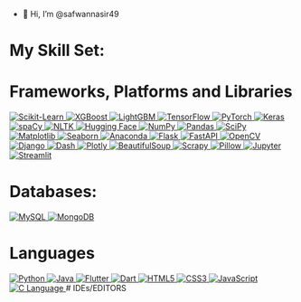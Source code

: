 - 👋 Hi, I’m @safwannasir49


<!---
safwannasir49/safwannasir49 is a ✨ special ✨ repository because its `README.md` (this file) appears on your GitHub profile.
You can click the Preview link to take a look at your changes.
--->
# My Skill Set:

# Frameworks, Platforms and Libraries


<a href="https://scikit-learn.org/">
    <img src="https://img.shields.io/badge/Scikit--Learn-F7931E.svg?style=for-the-badge&logo=scikit-learn&logoColor=white" alt="Scikit-Learn" style="max-width: 100%;">
</a>
<a href="https://xgboost.ai/">
    <img src="https://img.shields.io/badge/XGBoost-22AA2C.svg?style=for-the-badge&logo=data:image/png;base64,iVBORw0KGgoAAAANSUhEUgAAAAwAAAAMCAMAAABlN+5/AAAAXVBMVEX///+hoaHd3d3Pz8/d3d3Nzc3Z2dnS0tLOzs7r6+vBwcH5+fn19fXv7+/y8vLc3NyytrbT09Pr6+vn5+fPz8+mpqaurq63t7e7u7u/v7/Z2dl2dnaH1I1NAAAAb0lEQVR4XmyNxw6AIAxDkUaFQAGqvP9PKYkNhxtP3PVs1iTQH5Je4EkmzUApGAATpQqqDF9gUoAGWUg1XjBM03xY4CY7jQX/ALsCHvCgZII7SaWCVFSuCQ+Ob4G5+b+5P/9AMOmgLPHKwYJAAAAABJRU5ErkJggg==" alt="XGBoost" style="max-width: 100%;">
</a>
<a href="https://lightgbm.readthedocs.io/">
    <img src="https://img.shields.io/badge/LightGBM-00BF9A.svg?style=for-the-badge&logo=LightGBM&logoColor=white" alt="LightGBM" style="max-width: 100%;">
</a>
<a href="https://www.tensorflow.org/">
    <img src="https://img.shields.io/badge/TensorFlow-FF6F00.svg?style=for-the-badge&logo=TensorFlow&logoColor=white" alt="TensorFlow" style="max-width: 100%;">
</a>
<a href="https://pytorch.org/">
    <img src="https://img.shields.io/badge/PyTorch-EE4C2C.svg?style=for-the-badge&logo=PyTorch&logoColor=white" alt="PyTorch" style="max-width: 100%;">
</a>
<a href="https://keras.io/">
    <img src="https://img.shields.io/badge/Keras-D00000.svg?style=for-the-badge&logo=Keras&logoColor=white" alt="Keras" style="max-width: 100%;">
</a>
<a href="https://spacy.io/">
    <img src="https://img.shields.io/badge/spaCy-09A3D5.svg?style=for-the-badge&logo=spaCy&logoColor=white" alt="spaCy" style="max-width: 100%;">
</a>
<a href="https://www.nltk.org/">
    <img src="https://img.shields.io/badge/NLTK-85EA2D.svg?style=for-the-badge&logo=NLTK&logoColor=white" alt="NLTK" style="max-width: 100%;">
</a>
<a href="https://huggingface.co/">
    <img src="https://img.shields.io/badge/Hugging_Face-FFAA00.svg?style=for-the-badge&logo=Hugging-Face&logoColor=white" alt="Hugging Face" style="max-width: 100%;">
</a>
<a href="https://numpy.org/">
    <img src="https://img.shields.io/badge/NumPy-013243.svg?style=for-the-badge&logo=NumPy&logoColor=white" alt="NumPy" style="max-width: 100%;">
</a>
<a href="https://pandas.pydata.org/">
    <img src="https://img.shields.io/badge/pandas-150458.svg?style=for-the-badge&logo=pandas&logoColor=white" alt="Pandas" style="max-width: 100%;">
</a>
<a href="https://scipy.org/">
    <img src="https://img.shields.io/badge/SciPy-8CAAE6.svg?style=for-the-badge&logo=SciPy&logoColor=white" alt="SciPy" style="max-width: 100%;">
</a>
<a href="https://matplotlib.org/">
    <img src="https://img.shields.io/badge/Matplotlib-11557C.svg?style=for-the-badge&logo=Matplotlib&logoColor=white" alt="Matplotlib" style="max-width: 100%;">
</a>
<a href="https://seaborn.pydata.org/">
    <img src="https://img.shields.io/badge/Seaborn-1177B5.svg?style=for-the-badge&logo=Seaborn&logoColor=white" alt="Seaborn" style="max-width: 100%;">
</a>
<a href="https://www.anaconda.com/">
    <img src="https://img.shields.io/badge/Anaconda-44A833.svg?style=for-the-badge&logo=Anaconda&logoColor=white" alt="Anaconda" style="max-width: 100%;">
</a>
<a href="https://flask.palletsprojects.com/">
    <img src="https://img.shields.io/badge/Flask-000000.svg?style=for-the-badge&logo=Flask&logoColor=white" alt="Flask" style="max-width: 100%;">
</a>

<a href="https://fastapi.tiangolo.com/">
    <img src="https://img.shields.io/badge/FastAPI-00C7B7.svg?style=for-the-badge&logo=FastAPI&logoColor=white" alt="FastAPI" style="max-width: 100%;">
</a>
<a href="https://opencv.org/">
    <img src="https://img.shields.io/badge/OpenCV-FF0000.svg?style=for-the-badge&logo=OpenCV&logoColor=white" alt="OpenCV" style="max-width: 100%;">
</a>
<a href="https://www.djangoproject.com/">
    <img src="https://img.shields.io/badge/Django-092E20.svg?style=for-the-badge&logo=Django&logoColor=white" alt="Django" style="max-width: 100%;">
</a>
<a href="https://dash.plotly.com/">
    <img src="https://img.shields.io/badge/Dash-000000.svg?style=for-the-badge&logo=Plotly&logoColor=white" alt="Dash" style="max-width: 100%;">
</a>
<a href="https://plotly.com/">
    <img src="https://img.shields.io/badge/Plotly-3F4F75.svg?style=for-the-badge&logo=Plotly&logoColor=white" alt="Plotly" style="max-width: 100%;">
</a>
<a href="https://www.crummy.com/software/BeautifulSoup/">
    <img src="https://img.shields.io/badge/BeautifulSoup-4B8BBE.svg?style=for-the-badge&logo=BeautifulSoup&logoColor=white" alt="BeautifulSoup" style="max-width: 100%;">
</a>
<a href="https://scrapy.org/">
    <img src="https://img.shields.io/badge/Scrapy-48A6E6.svg?style=for-the-badge&logo=Scrapy&logoColor=white" alt="Scrapy" style="max-width: 100%;">
</a>
<a href="https://python-pillow.org/">
    <img src="https://img.shields.io/badge/Pillow-269539.svg?style=for-the-badge&logo=python&logoColor=white" alt="Pillow" style="max-width: 100%;">
</a>
<a href="https://jupyter.org/">
    <img src="https://img.shields.io/badge/Jupyter-F37626.svg?style=for-the-badge&logo=Jupyter&logoColor=white" alt="Jupyter" style="max-width: 100%;">
</a>
<a href="https://streamlit.io/">
    <img src="https://img.shields.io/badge/Streamlit-FF4B4B.svg?style=for-the-badge&logo=Streamlit&logoColor=white" alt="Streamlit" style="max-width: 100%;">
</a>



# Databases:

<a href="https://www.mysql.com/">
    <img src="https://img.shields.io/badge/MySQL-4479A1.svg?style=for-the-badge&logo=MySQL&logoColor=white" alt="MySQL" style="max-width: 100%;">
</a>
<a href="https://www.mongodb.com/">
    <img src="https://img.shields.io/badge/MongoDB-47A248.svg?style=for-the-badge&logo=MongoDB&logoColor=white" alt="MongoDB" style="max-width: 100%;">
</a>

# Languages
<a target="_blank" rel="noopener noreferrer nofollow" href="https://www.python.org/">
    <img src="https://img.shields.io/badge/python-3670A0?style=for-the-badge&logo=python&logoColor=ffdd54" alt="Python" />
</a>
<a target="_blank" rel="noopener noreferrer nofollow" href="https://www.java.com/">
    <img src="https://img.shields.io/badge/Java-ED8B00?style=for-the-badge&logo=java&logoColor=white" alt="Java" />
</a>
<a target="_blank" rel="noopener noreferrer nofollow" href="https://flutter.dev/">
    <img src="https://img.shields.io/badge/Flutter-02569B?style=for-the-badge&logo=flutter&logoColor=white" alt="Flutter" />
</a>
<a target="_blank" rel="noopener noreferrer nofollow" href="https://dart.dev/">
    <img src="https://img.shields.io/badge/Dart-0175C2?style=for-the-badge&logo=dart&logoColor=white" alt="Dart" />
</a>
<a target="_blank" rel="noopener noreferrer nofollow" href="https://developer.mozilla.org/en-US/docs/Web/HTML">
    <img src="https://img.shields.io/badge/HTML5-E34F26?style=for-the-badge&logo=html5&logoColor=white" alt="HTML5" />
</a>
<a target="_blank" rel="noopener noreferrer nofollow" href="https://developer.mozilla.org/en-US/docs/Web/CSS">
    <img src="https://img.shields.io/badge/CSS3-1572B6?style=for-the-badge&logo=css3&logoColor=white" alt="CSS3" />
</a>
<a target="_blank" rel="noopener noreferrer nofollow" href="https://developer.mozilla.org/en-US/docs/Web/JavaScript">
    <img src="https://img.shields.io/badge/JavaScript-F7DF1E?style=for-the-badge&logo=javascript&logoColor=black" alt="JavaScript" />
</a>
<a target="_blank" rel="noopener noreferrer nofollow" href="https://en.wikipedia.org/wiki/C_(programming_language)">
    <img src="https://img.shields.io/badge/C-00599C?style=for-the-badge&logo=c&logoColor=white" alt="C Language" />
</a>
# IDEs/EDITORS







